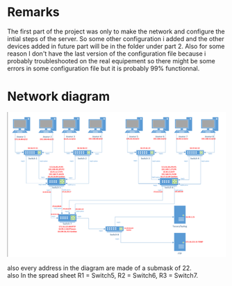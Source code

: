 # Remarks
The first part of the project was only to make the network and configure the intial steps of the server. So some other configuration i added and the other devices added in future part will be in the folder under part 2. Also for some reason I don't have the last version of the configuration file because i probably troubleshooted on the real equipement so there might be some errors in some configuration file but it is probably 99% functionnal. 

# Network diagram
![Network Diagram](images/network%20part%201.png)

also every address in the diagram are made of a submask of 22.<br>also In the spread sheet R1 = Switch5, R2 = Switch6, R3 = Switch7.
